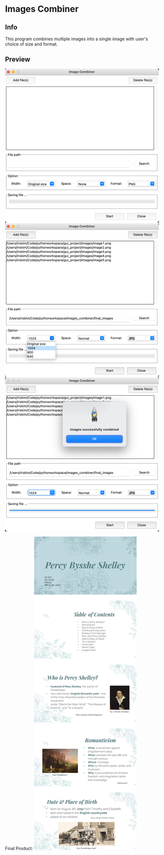 # Images Combiner

## Info
This program combines multiple images into a single image with user's choice of size and format. 

## Preview
<img src="images_combiner/images/preview1.png">
<img src="images_combiner/images/preview2.png">
<img src="images_combiner/images/preview3.png">

Final Product:
<img src="images_combiner/images/final_photo.jpg">
